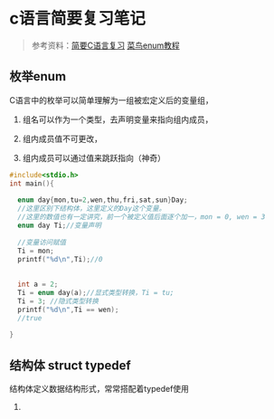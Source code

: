 #  c语言简要复习笔记

> 参考资料：[简要C语言复习](https://xieguanglei.github.io/blog/post/c-language-review-notes.html)  [菜鸟enum教程](https://xieguanglei.github.io/blog/post/c-language-review-notes.html) 

## 枚举enum

C语言中的枚举可以简单理解为一组被宏定义后的变量组，

1. 组名可以作为一个类型，去声明变量来指向组内成员，

2. 组内成员值不可更改，

3. 组内成员可以通过值来跳跃指向（神奇）

```c
#include<stdio.h>
int main(){
  
  enum day{mon,tu=2,wen,thu,fri,sat,sun}Day;
  //这里区别下结构体，这里定义的Day这个变量。
  //这里的数值也有一定讲究，前一个被定义值后面逐个加一，mon = 0, wen = 3
  enum day Ti;//变量声明
  
  //变量访问赋值
  Ti = mon;
  printf("%d\n",Ti);//0
  
  
  int a = 2;
  Ti = enum day(a);//显式类型转换，Ti = tu;
  Ti = 3; //隐式类型转换
  printf("%d\n",Ti == wen);
  //true
  
}
```



## 结构体 struct typedef

结构体定义数据结构形式，常常搭配着typedef使用

1. 